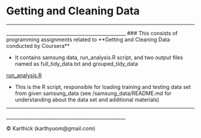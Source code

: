 <h1>Getting and Cleaning Data</h1>
<hr>__________________________________________________</hr>
### This consists of programming assignments related to **Getting and Cleaning Data conducted by Coursera**

* <p> It contains samsung data, run_analysis.R script, and two output files named as full_tidy_data.txt and grouped_tidy_data  </p>
<u>run_analysis.R</u> 
* This is the R script, responsible for loading training and testing data set from given samsung_data (see /samsung_data/README.md for understanding about the data set and additional materials)

<hr>__________________________________________________</hr>
<p> © Karthick (karthyuom@gmail.com) </p>

